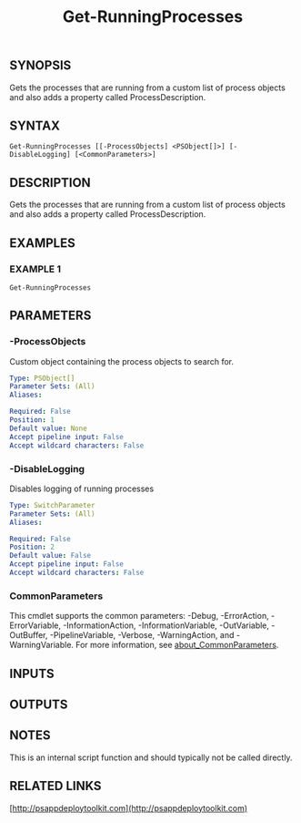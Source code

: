 ﻿---
title: Get-RunningProcesses
editLink: false
isShowComments: false
external help file: PSAppDeployToolkit-help.xml
Module Name: PSAppDeployToolkit
online version: http://psappdeploytoolkit.com
schema: 2.0.0
---

## SYNOPSIS
Gets the processes that are running from a custom list of process objects and also adds a property called ProcessDescription.

## SYNTAX

```
Get-RunningProcesses [[-ProcessObjects] <PSObject[]>] [-DisableLogging] [<CommonParameters>]
```

## DESCRIPTION
Gets the processes that are running from a custom list of process objects and also adds a property called ProcessDescription.

## EXAMPLES

### EXAMPLE 1
```
Get-RunningProcesses
```

## PARAMETERS

### -ProcessObjects
Custom object containing the process objects to search for.

```yaml
Type: PSObject[]
Parameter Sets: (All)
Aliases:

Required: False
Position: 1
Default value: None
Accept pipeline input: False
Accept wildcard characters: False
```

### -DisableLogging
Disables logging of running processes

```yaml
Type: SwitchParameter
Parameter Sets: (All)
Aliases:

Required: False
Position: 2
Default value: False
Accept pipeline input: False
Accept wildcard characters: False
```

### CommonParameters
This cmdlet supports the common parameters: -Debug, -ErrorAction, -ErrorVariable, -InformationAction, -InformationVariable, -OutVariable, -OutBuffer, -PipelineVariable, -Verbose, -WarningAction, and -WarningVariable. For more information, see [about_CommonParameters](http://go.microsoft.com/fwlink/?LinkID=113216).

## INPUTS

## OUTPUTS

## NOTES
This is an internal script function and should typically not be called directly.

## RELATED LINKS

[http://psappdeploytoolkit.com](http://psappdeploytoolkit.com)

